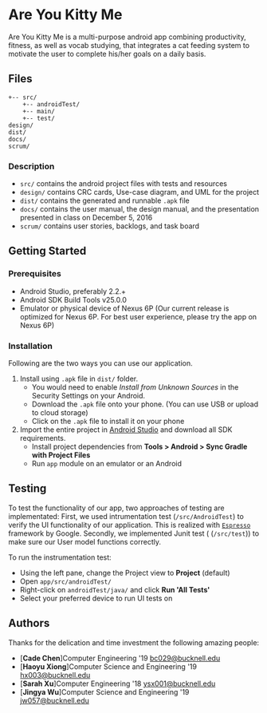 # Are You Kitty Me

Are You Kitty Me is a multi-purpose android app combining productivity, fitness, as well as vocab studying, that integrates a cat feeding system to motivate the user to complete his/her goals on a daily basis.
## Files

```
+-- src/
    +-- androidTest/
    +-- main/
    +-- test/
design/
dist/
docs/
scrum/
```

### Description

* `src/` contains the android project files with tests and resources
* `design/` contains CRC cards, Use-case diagram, and UML for the project
* `dist/` contains the generated and runnable `.apk` file
* `docs/` contains the user manual, the design manual, and the presentation presented in class on December 5, 2016
* `scrum/` contains user stories, backlogs, and task board

## Getting Started

### Prerequisites

* Android Studio, preferably 2.2.+
* Android SDK Build Tools v25.0.0
* Emulator or physical device of Nexus 6P (Our current release is optimized for Nexus 6P. For best user experience, please try the app on Nexus 6P)

### Installation

Following are the two ways you can use our application.

1. Install using `.apk` file in `dist/` folder. 
    * You would need to enable _Install from Unknown Sources_ in the Security Settings on your Android.
    * Download the `.apk` file onto your phone. (You can use USB or upload to cloud storage)
    * Click on the `.apk` file to install it on your phone
2. Import the entire project in [Android Studio](https://developer.android.com/studio/index.html) and download all SDK requirements.
    * Install project dependencies from __Tools > Android > Sync Gradle with Project Files__
    * Run `app` module on an emulator or an Android

## Testing

To test the functionality of our app, two approaches of testing are implementated:
First, we used intrumentation test (`/src/AndroidTest`) to verify the UI functionality of our application. This is realized with [`Espresso`](https://developer.android.com/training/testing/ui-testing/espresso-testing.html) framework by Google.
Secondly, we implemented Junit test ( (`/src/test`)) to make sure our User model functions correctly.

To run the instrumentation test:
* Using the left pane, change the Project view to __Project__ (default)
* Open `app/src/androidTest/`
* Right-click on `androidTest/java/` and click __Run 'All Tests'__
* Select your preferred device to run UI tests on


## Authors
Thanks for the delication and time investment the following amazing people:
* [**Cade Chen**]Computer Engineering '19 <bc029@bucknell.edu>
* [**Haoyu Xiong**]Computer Science and Engineering '19 <hx003@bucknell.edu>
* [**Sarah Xu**]Computer Engineering '18 <ysx001@bucknell.edu>
* [**Jingya Wu**]Computer Science and Engineering '19 <jw057@bucknell.edu>